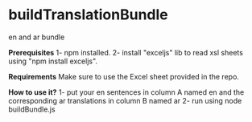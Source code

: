 # buildTranslationBundle
en and ar bundle

**Prerequisites** 
1- npm installed.
2- install "exceljs" lib to read xsl sheets using "npm install exceljs".

**Requirements**
Make sure to use the Excel sheet provided in the repo.

**How to use it?**
1- put your en sentences in column A named en and the corresponding ar translations in column B named ar
2- run using node buildBundle.js
